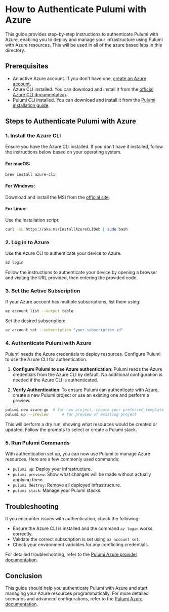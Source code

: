 # How to Authenticate Pulumi with Azure

This guide provides step-by-step instructions to authenticate Pulumi with Azure, enabling you to deploy and manage your infrastructure using Pulumi with Azure resources. This will be used in all of the azure based labs in this directory.

## Prerequisites

-  An active Azure account. If you don't have one, [create an Azure account](https://azure.microsoft.com/en-us/free/).
-  Azure CLI installed. You can download and install it from the [official Azure CLI documentation](https://docs.microsoft.com/en-us/cli/azure/install-azure-cli).
-  Pulumi CLI installed. You can download and install it from the [Pulumi installation guide](https://www.pulumi.com/docs/get-started/install/).

## Steps to Authenticate Pulumi with Azure

### 1. Install the Azure CLI

Ensure you have the Azure CLI installed. If you don’t have it installed, follow the instructions below based on your operating system.

#### For macOS:

```sh
brew install azure-cli
```

#### For Windows:

Download and install the MSI from the [official site](https://docs.microsoft.com/en-us/cli/azure/install-azure-cli-windows?tabs=windows-msi).

#### For Linux:

Use the installation script:

```sh
curl -sL https://aka.ms/InstallAzureCLIDeb | sudo bash
```

### 2. Log in to Azure

Use the Azure CLI to authenticate your device to Azure.

```sh
az login
```

Follow the instructions to authenticate your device by opening a browser and visiting the URL provided, then entering the provided code.

### 3. Set the Active Subscription

If your Azure account has multiple subscriptions, list them using:

```sh
az account list --output table
```

Set the desired subscription:

```sh
az account set --subscription "your-subscription-id"
```

### 4. Authenticate Pulumi with Azure

Pulumi needs the Azure credentials to deploy resources. Configure Pulumi to use the Azure CLI for authentication.

1. **Configure Pulumi to use Azure authentication**:
   Pulumi reads the Azure credentials from the Azure CLI by default. No additional configuration is needed if the Azure CLI is authenticated.  

2. **Verify Authentication**:
   To ensure Pulumi can authenticate with Azure, create a new Pulumi project or use an existing one and perform a preview.

```sh
pulumi new azure-go  # for new project, choose your preferred template
pulumi up --preview      # for preview of existing project
```

This will perform a dry run, showing what resources would be created or updated. Follow the prompts to select or create a Pulumi stack.

### 5. Run Pulumi Commands

With authentication set up, you can now use Pulumi to manage Azure resources. Here are a few commonly used commands:

-  `pulumi up`: Deploy your infrastructure.
-  `pulumi preview`: Show what changes will be made without actually applying them.
-  `pulumi destroy`: Remove all deployed infrastructure.
-  `pulumi stack`: Manage your Pulumi stacks.

## Troubleshooting

If you encounter issues with authentication, check the following:

-  Ensure the Azure CLI is installed and the command `az login` works correctly.
-  Validate the correct subscription is set using `az account set`.
-  Check your environment variables for any conflicting credentials.

For detailed troubleshooting, refer to the [Pulumi Azure provider documentation](https://www.pulumi.com/docs/reference/pkg/azure/).

## Conclusion

This guide should help you authenticate Pulumi with Azure and start managing your Azure resources programmatically. For more detailed scenarios and advanced configurations, refer to the [Pulumi Azure documentation](https://www.pulumi.com/docs/reference/pkg/azure/).
